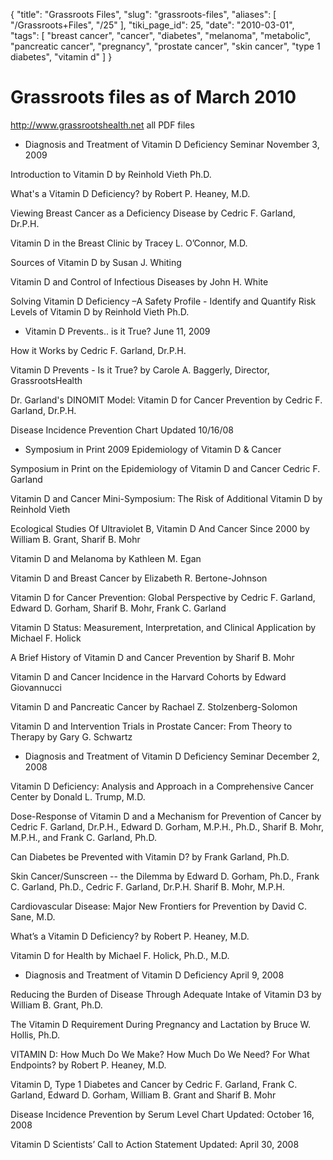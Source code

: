{
    "title": "Grassroots Files",
    "slug": "grassroots-files",
    "aliases": [
        "/Grassroots+Files",
        "/25"
    ],
    "tiki_page_id": 25,
    "date": "2010-03-01",
    "tags": [
        "breast cancer",
        "cancer",
        "diabetes",
        "melanoma",
        "metabolic",
        "pancreatic cancer",
        "pregnancy",
        "prostate cancer",
        "skin cancer",
        "type 1 diabetes",
        "vitamin d"
    ]
}


# Grassroots files as of March 2010

http://www.grassrootshealth.net    all PDF files

* Diagnosis and Treatment of Vitamin D Deficiency Seminar November 3, 2009

Introduction to Vitamin D by Reinhold Vieth Ph.D.

What's a Vitamin D Deficiency? by Robert P. Heaney, M.D.

Viewing Breast Cancer as a Deficiency Disease by Cedric F. Garland, Dr.P.H.

Vitamin D in the Breast Clinic by Tracey L. O’Connor, M.D.

Sources of Vitamin D by Susan J. Whiting

Vitamin D and Control of Infectious Diseases by John H. White

Solving Vitamin D Deficiency –A Safety Profile - Identify and Quantify Risk Levels of Vitamin D by Reinhold Vieth Ph.D.

* Vitamin D Prevents.. is it True? June 11, 2009

How it Works  by Cedric F. Garland, Dr.P.H.

Vitamin D Prevents - Is it True?  by Carole A. Baggerly, Director, GrassrootsHealth

Dr. Garland's DINOMIT Model: Vitamin D for Cancer Prevention  by Cedric F. Garland, Dr.P.H.

Disease Incidence Prevention Chart  Updated 10/16/08

* Symposium in Print 2009  Epidemiology of Vitamin D & Cancer

Symposium in Print on the Epidemiology of Vitamin D and Cancer  Cedric F. Garland

Vitamin D and Cancer Mini-Symposium: The Risk of Additional Vitamin D  by Reinhold Vieth

Ecological Studies Of Ultraviolet B, Vitamin D And Cancer Since 2000  by William B. Grant, Sharif B. Mohr

Vitamin D and Melanoma  by Kathleen M. Egan

Vitamin D and Breast Cancer by Elizabeth R. Bertone-Johnson

Vitamin D for Cancer Prevention: Global Perspective by Cedric F. Garland, Edward D. Gorham, Sharif B. Mohr, Frank C. Garland

Vitamin D Status: Measurement, Interpretation, and Clinical Application by Michael F. Holick

A Brief History of Vitamin D and Cancer Prevention by Sharif B. Mohr

Vitamin D and Cancer Incidence in the Harvard Cohorts by Edward Giovannucci

Vitamin D and Pancreatic Cancer by Rachael Z. Stolzenberg-Solomon

Vitamin D and Intervention Trials in Prostate Cancer: From Theory to Therapy by Gary G. Schwartz

* Diagnosis and Treatment of Vitamin D Deficiency Seminar  December 2, 2008  

Vitamin D Deficiency: Analysis and Approach in a Comprehensive Cancer Center  by Donald L. Trump, M.D.

Dose-Response of Vitamin D and a Mechanism for Prevention of Cancer  by Cedric F. Garland, Dr.P.H., Edward D. Gorham, M.P.H., Ph.D., Sharif B. Mohr, M.P.H., and Frank C. Garland, Ph.D.

Can Diabetes be Prevented with Vitamin D?  by Frank Garland, Ph.D.

Skin Cancer/Sunscreen -- the Dilemma  by Edward D. Gorham, Ph.D., Frank C. Garland, Ph.D., Cedric F. Garland, Dr.P.H.  Sharif B. Mohr, M.P.H.

Cardiovascular Disease: Major New Frontiers for Prevention  by David C. Sane, M.D.

What’s a Vitamin D Deficiency?  by Robert P. Heaney, M.D.

Vitamin D for Health  by Michael F. Holick, Ph.D., M.D.

* Diagnosis and Treatment of Vitamin D Deficiency  April 9, 2008

Reducing the Burden of Disease Through Adequate Intake of Vitamin D3  by William B. Grant, Ph.D.

The Vitamin D Requirement During Pregnancy and Lactation  by Bruce W. Hollis, Ph.D.

VITAMIN D: How Much Do We Make? How Much Do We Need? For What Endpoints?  by Robert P. Heaney, M.D.

Vitamin D, Type 1 Diabetes and Cancer  by Cedric F. Garland, Frank C. Garland, Edward D. Gorham, William B. Grant and Sharif B. Mohr

Disease Incidence Prevention by Serum Level Chart  Updated: October 16, 2008

Vitamin D Scientists’ Call to Action Statement  Updated: April 30, 2008